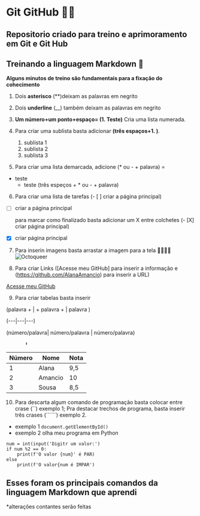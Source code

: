# Git GitHub 👩‍💻
 
## Repositorio criado para treino e aprimoramento em Git e Git Hub

## Treinando a linguagem Markdown 👊
 __Alguns minutos de treino são fundamentais para a fixação do cohecimento__ 

1. Dois  **asterisco** (**)deixam as palavras em negrito 
2. Dois __underline__ (__)  também deixam as palavras em negrito
3. **Um número+um ponto+espaço= (1. Teste)** Cria uma lista numerada.
4. Para criar uma sublista basta adicionar **(três espaços+1. )**.
   1. sublista 1
   2. sublista 2
   3. sublista 3
  
5. Para criar uma lista demarcada, adicione  (* ou - + palavra) =
* teste
   * teste (três espeços + * ou - + palavra)
 
6. Para criar uma lista de tarefas (- [ ] criar a página principal) 
- [ ] criar a página principal

  para marcar como finalizado basta adicionar um X entre colchetes (- [X] criar página principal)
- [X] criar página principal

7. Para inserin imagens basta arrastar a imagem para a tela 🏳️‍🌈😸🌈
![Octoqueer](https://github.com/AlanaAmancio/GitGitHub-treino/assets/105252853/375b1d65-2afe-4d8e-943b-93a01aac9f92)

8. Para criar Links ([Acesse meu GitHub] para inserir a informação e (https://github.com/AlanaAmancio) para inserir a URL)

[Acesse meu GitHub](https://github.com/AlanaAmancio)

9. Para criar tabelas basta inserir

 (palavra + | + palavra + | palavra )

 (---|---|---)

(número/palavra| número/palavra | número/palavra)

           ⬇️
           
Número | Nome | Nota
---|---|---
1| Alana | 9,5 
2| Amancio| 10
3| Sousa |8,5



10. Para descarta algum comando de programação basta colocar entre crase (``) exemplo 1; Pra destacar trechos de programa, basta inserir três crases (``````) exemplo 2.

* exemplo 1
`document.getElementById()`
* exemplo 2
olha meu programa em Python
```
num = int(input('Digitr um valor:')
if num %2 == 0:
    print(f'O valor {num}' é PAR)
else
    print(f'O valor{num é IMPAR')
```

## Esses foram os principais comandos da linguagem Markdown que aprendi

*alterações contantes serão feitas











